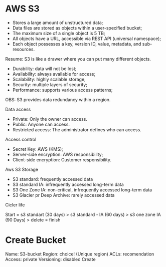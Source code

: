 # AWS S3

- Stores a large amount of unstructured data;
- Data files are stored as objects within a user-specified bucket;
- The maximum size of a single object is 5 TB;
- All objects have a URL, accessible via REST API (universal namespace);
- Each object possesses a key, version ID, value, metadata, and sub-resources.

Resume: S3 is like a drawer where you can put many different objects.


- Durability: data will not be lost;
- Availability: always available for access;
- Scalability: highly scalable storage;
- Security: multiple layers of security;
- Performance: supports various access patterns;

OBS: S3 provides data redundancy within a region.


Data access

- Private: Only the owner can access.
- Public: Anyone can access.
- Restricted access: The administrator defines who can access.


Access control

- Secret Key: AWS (KMS);
- Server-side encryption: AWS responsibility;
- Client-side encryption: Customer responsibility.


Aws S3 Storage

- S3 standard: frequently accessed data
- S3 standard IA: infrequently accessed long-term data
- S3 One Zone IA: non-critical, infrequently accessed long-term data
- S3 Glacier pr Deep Archive: rarely accessed data


Cicler life

Start =  s3 standart (30 days) > s3 standard - IA (60 days) > s3 one zone IA (90 Days) > delete = finish


# Create Bucket

Name: S3-bucket
Region: choice! (Unique region)
ACLs: recomendation
Access: private
Versioning: disabled
Create







